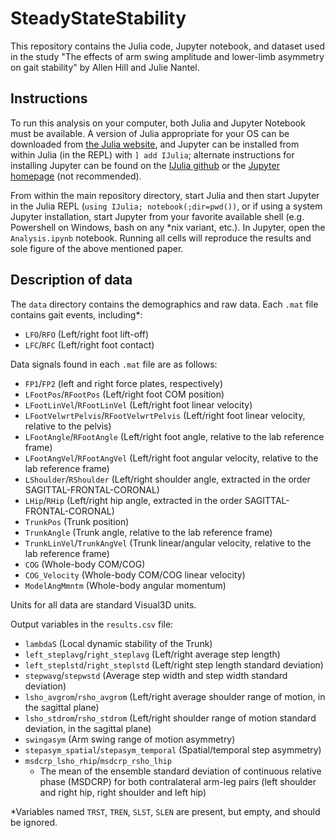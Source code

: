 # SteadyStateStability

This repository contains the Julia code, Jupyter notebook, and dataset used in the study "The effects of arm swing amplitude and lower-limb asymmetry on gait stability" by Allen Hill and Julie Nantel.

## Instructions

To run this analysis on your computer, both Julia and Jupyter Notebook must be available. A version of Julia appropriate for your OS can be downloaded from [the Julia website](https://julialang.org/downloads/), and Jupyter can be installed from within Julia (in the REPL) with `] add IJulia`; alternate instructions for installing Jupyter can be found on the [IJulia github](https://github.com/JuliaLang/IJulia.jl) or the [Jupyter homepage](https://jupyter.org/install) (not recommended).

From within the main repository directory, start Julia and then start Jupyter in the Julia REPL (`using IJulia; notebook(;dir=pwd())`, or if using a system Jupyter installation, start Jupyter from your favorite available shell (e.g. Powershell on Windows, bash on any \*nix variant, etc.). In Jupyter, open the `Analysis.ipynb` notebook. Running all cells will reproduce the results and sole figure of the above mentioned paper.

## Description of data

The `data` directory contains the demographics and raw data. Each `.mat` file contains gait events, including\*:

- `LFO`/`RFO` (Left/right foot lift-off)
- `LFC`/`RFC` (Left/right foot contact)

Data signals found in each `.mat` file are as follows:

- `FP1`/`FP2` (left and right force plates, respectively)
- `LFootPos`/`RFootPos` (Left/right foot COM position)
- `LFootLinVel`/`RFootLinVel` (Left/right foot linear velocity)
- `LFootVelwrtPelvis`/`RFootVelwrtPelvis` (Left/right foot linear velocity, relative to the pelvis)
- `LFootAngle`/`RFootAngle` (Left/right foot angle, relative to the lab reference frame)
- `LFootAngVel`/`RFootAngVel` (Left/right foot angular velocity, relative to the lab reference frame)
- `LShoulder`/`RShoulder` (Left/right shoulder angle, extracted in the order SAGITTAL-FRONTAL-CORONAL)
- `LHip`/`RHip` (Left/right hip angle, extracted in the order SAGITTAL-FRONTAL-CORONAL)
- `TrunkPos` (Trunk position)
- `TrunkAngle` (Trunk angle, relative to the lab reference frame)
- `TrunkLinVel`/`TrunkAngVel` (Trunk linear/angular velocity, relative to the lab reference frame)
- `COG` (Whole-body COM/COG)
- `COG_Velocity` (Whole-body COM/COG linear velocity)
- `ModelAngMmntm` (Whole-body angular momentum)

Units for all data are standard Visual3D units.

Output variables in the `results.csv` file:

- `lambdaS` (Local dynamic stability of the Trunk)
- `left_steplavg`/`right_steplavg` (Left/right average step length)
- `left_steplstd`/`right_steplstd` (Left/right step length standard deviation)
- `stepwavg`/`stepwstd` (Average step width and step width standard deviation)
- `lsho_avgrom`/`rsho_avgrom` (Left/right average shoulder range of motion, in the sagittal plane)
- `lsho_stdrom`/`rsho_stdrom` (Left/right shoulder range of motion standard deviation, in the sagittal plane)
- `swingasym` (Arm swing range of motion asymmetry)
- `stepasym_spatial`/`stepasym_temporal` (Spatial/temporal step asymmetry)
- `msdcrp_lsho_rhip`/`msdcrp_rsho_lhip`
  - The mean of the ensemble standard deviation of continuous relative phase (MSDCRP) for both contralateral arm-leg pairs (left shoulder and right hip, right shoulder and left hip)

\*Variables named `TRST`, `TREN`, `SLST`, `SLEN` are present, but empty, and should be ignored.
